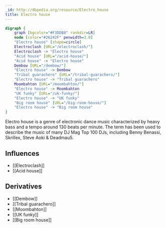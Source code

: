 ```yaml
---
_id: http://dbpedia.org/resource/Electro_house
title: Electro house
---
```


```dot
digraph {
	graph [bgcolor="#F3DDB8" rankdir=LR]
	node [color="#26242F" penwidth=3.0]
	"Electro house" [shape=circle]
	Electroclash [URL="/electroclash/"]
	Electroclash -> "Electro house"
	"Acid house" [URL="/acid-house/"]
	"Acid house" -> "Electro house"
	Dembow [URL="/dembow/"]
	"Electro house" -> Dembow
	"Tribal guarachero" [URL="/tribal-guarachero/"]
	"Electro house" -> "Tribal guarachero"
	Moombahton [URL="/moombahton/"]
	"Electro house" -> Moombahton
	"UK funky" [URL="/uk-funky/"]
	"Electro house" -> "UK funky"
	"Big room house" [URL="/big-room-house/"]
	"Electro house" -> "Big room house"
}
```

Electro house is a genre of electronic dance music characterized by heavy bass and a tempo around 130 beats per minute. The term has been used to describe the music of many DJ Mag Top 100 DJs, including Benny Benassi, Skrillex, Steve Aoki & Deadmau5.

## Influences

- [[Electroclash]]
- [[Acid house]]

## Derivatives

- [[Dembow]]
- [[Tribal guarachero]]
- [[Moombahton]]
- [[UK funky]]
- [[Big room house]]
